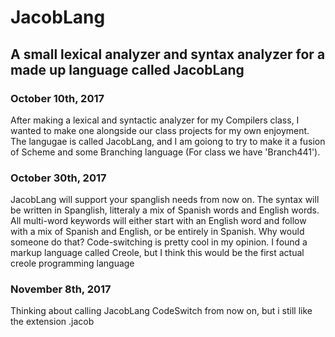 # JacobLang
## A small lexical analyzer and syntax analyzer for a made up language called JacobLang

### October 10th, 2017
After making a lexical and syntactic analyzer for my Compilers class, I wanted to make one alongside our class projects for my own enjoyment. The langugae is called JacobLang, and I am goiong to try to make it a fusion of Scheme and some Branching language (For class we have 'Branch441'). 

### October 30th, 2017
JacobLang will support your spanglish needs from now on. The syntax will be written in Spanglish, litteraly a mix of Spanish words and English words. All multi-word keywords will either start with an English word and follow with a mix of Spanish and English, or be entirely in Spanish. Why would someone do that? Code-switching is pretty cool in my opinion. I found a markup language called Creole, but I think this would be the first actual creole programming language

### November 8th, 2017
Thinking about calling JacobLang CodeSwitch from now on, but i still like the extension .jacob 
